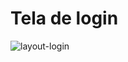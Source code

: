 # Tela de login
![layout-login](https://user-images.githubusercontent.com/36475975/87879607-5b404b00-c9c2-11ea-95c7-b20aed3087b4.png)
